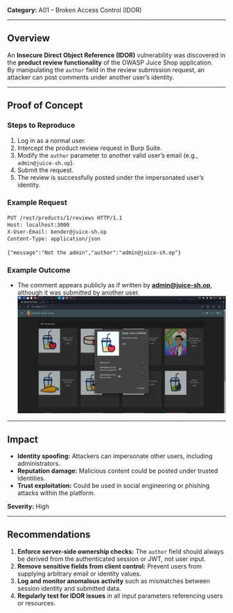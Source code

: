 **Category:** A01 – Broken Access Control (IDOR)

---
## Overview
An **Insecure Direct Object Reference (IDOR)** vulnerability was discovered in the **product review functionality** of the OWASP Juice Shop application.  
By manipulating the `author` field in the review submission request, an attacker can post comments under another user’s identity.

---
## Proof of Concept

### Steps to Reproduce
1. Log in as a normal user.  
2. Intercept the product review request in Burp Suite.  
3. Modify the `author` parameter to another valid user’s email (e.g., `admin@juice-sh.op`).  
4. Submit the request.  
5. The review is successfully posted under the impersonated user’s identity.

### Example Request
```http
PUT /rest/products/1/reviews HTTP/1.1
Host: localhost:3000
X-User-Email: bender@juice-sh.op
Content-Type: application/json

{"message":"Not the admin","author":"admin@juice-sh.op"}
```

### Example Outcome
- The comment appears publicly as if written by **admin@juice-sh.op**, although it was submitted by another user.  
![Pasted image 20250811161447](/images/Pasted%20image%2020250811161447.png)
---
## Impact
- **Identity spoofing:** Attackers can impersonate other users, including administrators.  
- **Reputation damage:** Malicious content could be posted under trusted identities.  
- **Trust exploitation:** Could be used in social engineering or phishing attacks within the platform.  

**Severity:** High

---
## Recommendations
1. **Enforce server-side ownership checks:** The `author` field should always be derived from the authenticated session or JWT, not user input.  
2. **Remove sensitive fields from client control:** Prevent users from supplying arbitrary email or identity values.  
3. **Log and monitor anomalous activity** such as mismatches between session identity and submitted data.  
4. **Regularly test for IDOR issues** in all input parameters referencing users or resources.  

